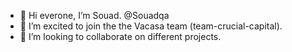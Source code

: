 - 👋 Hi everone, I’m Souad. @Souadqa
- 🌱 I’m excited to join the the Vacasa team (team-crucial-capital).
- 💞️ I’m looking to collaborate on different projects. 

<!---
Souadqa/Souadqa is a ✨ special ✨ repository because its `README.md` (this file) appears on your GitHub profile.
You can click the Preview link to take a look at your changes.
--->
